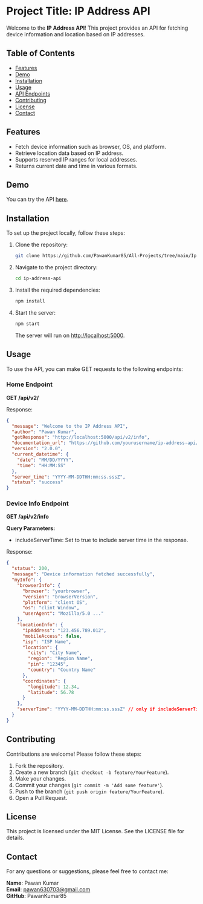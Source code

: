 
# Project Title: IP Address API

Welcome to the **IP Address API**! This project provides an API for fetching device information and location based on IP addresses.

## Table of Contents

- [Features](#features)
- [Demo](#demo)
- [Installation](#installation)
- [Usage](#usage)
- [API Endpoints](#api-endpoints)
- [Contributing](#contributing)
- [License](#license)
- [Contact](#contact)

## Features

- Fetch device information such as browser, OS, and platform.
- Retrieve location data based on IP address.
- Supports reserved IP ranges for local addresses.
- Returns current date and time in various formats.

## Demo

You can try the API [here](https://my-ip-address-orcin.vercel.app/api/v2).

## Installation

To set up the project locally, follow these steps:

1. Clone the repository:

   ```bash
   git clone https://github.com/PawanKumar85/All-Projects/tree/main/Ip-Address/server
   ```

2. Navigate to the project directory:

   ```bash
   cd ip-address-api
   ```

3. Install the required dependencies:

   ```bash
   npm install
   ```

4. Start the server:

   ```bash
   npm start
   ```

   The server will run on <http://localhost:5000>.

## Usage

To use the API, you can make GET requests to the following endpoints:

### Home Endpoint

**GET /api/v2/**

Response:

```json
{
  "message": "Welcome to the IP Address API",
  "author": "Pawan Kumar",
  "getResponse": "http://localhost:5000/api/v2/info",
  "documentation_url": "https://github.com/yourusername/ip-address-api/blob/main/README.md",
  "version": "2.0.0",
  "current_datetime": {
    "date": "MM/DD/YYYY",
    "time": "HH:MM:SS"
  },
  "server_time": "YYYY-MM-DDTHH:mm:ss.sssZ",
  "status": "success"
}
```

### Device Info Endpoint

**GET /api/v2/info**

**Query Parameters:**

- includeServerTime: Set to true to include server time in the response.

Response:

```json
{
  "status": 200,
  "message": "Device information fetched successfully",
  "myInfo": {
    "browserInfo": {
      "browser": "yourbrowser",
      "version": "browserVersion",
      "platform": "client OS",
      "os": "clint Window",
      "userAgent": "Mozilla/5.0 ..."
    },
    "locationInfo": {
      "ipAddress": "123.456.789.012",
      "mobileAccess": false,
      "isp": "ISP Name",
      "location": {
        "city": "City Name",
        "region": "Region Name",
        "pin": "12345",
        "country": "Country Name"
      },
      "coordinates": {
        "longitude": 12.34,
        "latitude": 56.78
      }
    },
    "serverTime": "YYYY-MM-DDTHH:mm:ss.sssZ" // only if includeServerTime is true
  }
}
```

## Contributing

Contributions are welcome! Please follow these steps:

1. Fork the repository.
2. Create a new branch (`git checkout -b feature/YourFeature`).
3. Make your changes.
4. Commit your changes (`git commit -m 'Add some feature'`).
5. Push to the branch (`git push origin feature/YourFeature`).
6. Open a Pull Request.

## License

This project is licensed under the MIT License. See the LICENSE file for details.

## Contact

For any questions or suggestions, please feel free to contact me:

**Name**: Pawan Kumar  
**Email**: <pawan630703@gmail.com>  
**GitHub**: PawanKumar85
